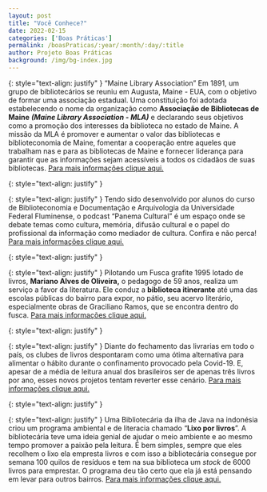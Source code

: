 ```yaml
---
layout: post
title: "Você Conhece?"
date: 2022-02-15
categories: ['Boas Práticas']
permalink: /boasPraticas/:year/:month/:day/:title
author: Projeto Boas Práticas
background: /img/bg-index.jpg
---
```

{: style="text-align: justify" }
“Maine Library Association”
Em 1891, um grupo de bibliotecários se reuniu em Augusta, Maine - EUA, com o objetivo de formar uma associação estadual. Uma constituição foi adotada estabelecendo o nome da organização como **Associação de Bibliotecas de Maine** __*(Maine Library Association - MLA)*__ e declarando seus objetivos como a promoção dos interesses da biblioteca no estado de Maine. A missão da MLA é promover e aumentar o valor das bibliotecas e biblioteconomia de Maine, fomentar a cooperação entre aqueles que trabalham nas e para as bibliotecas de Maine e fornecer liderança para garantir que as informações sejam acessíveis a todos os cidadãos de suas bibliotecas.
[Para mais informações clique aqui.](https://mainelibraries.org/)

{: style="text-align: justify" }


{: style="text-align: justify" }
Tendo sido desenvolvido por alunos do curso de Biblioteconomia e Documentação e Arquivologia da Universidade Federal Fluminense, o podcast “Panema Cultural” é um espaço onde se debate temas como cultura, memória, difusão cultural e o papel do profissional da informação como mediador de cultura. Confira e não perca!
[Para mais informações clique aqui.](https://open.spotify.com/show/4aHwPDHyBnBCLcfKyjh8UB?si=Qunhfuv7QMm-FeeTeFboXQ&utm_source=copy-link)

{: style="text-align: justify" }


{: style="text-align: justify" }
Pilotando um Fusca grafite 1995 lotado de livros, __Mariano Alves de Oliveira,__ o pedagogo de 59 anos, realiza um serviço a favor da literatura. Ele conduz a __biblioteca itinerante__ até uma das escolas públicas do bairro para expor, no pátio, seu acervo literário, especialmente obras de Graciliano Ramos, que se encontra dentro do fusca.
[Para mais informações clique aqui.](https://tab.uol.com.br/noticias/redacao/2021/11/05/fa-de-graciliano-ramos-equipa-fusca-como-biblioteca-itinerante-em-maceio.htm)

{: style="text-align: justify" }


{: style="text-align: justify" }
Diante do fechamento das livrarias em todo o país, os clubes de livros despontaram como uma ótima alternativa para alimentar o hábito durante o confinamento provocado pela Covid-19. E, apesar de a média de leitura anual dos brasileiros ser de apenas três livros por ano, esses novos projetos tentam reverter esse cenário.
[Para mais informações clique aqui.](https://www.cartacapital.com.br/cultura/clubes-de-leitura-por-assinatura-crescem-na-pandemia-e-alcancam-novos-publicos/)

{: style="text-align: justify" }


{: style="text-align: justify" }
Uma Bibliotecária da ilha de Java na indonésia criou um programa ambiental e de literacia chamado “**Lixo por livros**”. A bibliotecária teve uma ideia genial de ajudar o meio ambiente e ao mesmo tempo promover a paixão pela leitura. É bem simples, sempre que eles recolhem o lixo ela empresta livros e com isso a bibliotecária consegue por semana 100 quilos de resíduos e tem na sua biblioteca um *stock* de 6000 livros para emprestar. O programa deu tão certo que ela já está pensando em levar para outros bairros.
[Para mais informações clique aqui.](https://www.publico.pt/2021/11/09/impar/noticia/lixo-livros-bibliotecaria-indonesia-cria-programa-ambiental-literacia-1984213)
